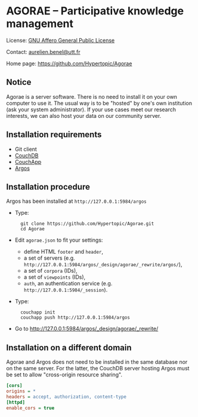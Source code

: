 AGORAE – Participative knowledge management
===========================================

License: [GNU Affero General Public License](http://www.gnu.org/licenses/agpl.html)

Contact: <aurelien.benel@utt.fr>

Home page: <https://github.com/Hypertopic/Agorae>

Notice
------

Agorae is a server software. There is no need to install it on your own computer to use it. The usual way is to be "hosted" by one's own institution (ask your system administrator). If your use cases meet our research interests, we can also host your data on our community server.

Installation requirements
-------------------------

* Git client
* [CouchDB](http://couchdb.apache.org/)
* [CouchApp](https://github.com/jchris/couchapp) 
* [Argos](https://github.com/Hypertopic/Argos)

Installation procedure
----------------------

Argos has been installed at ``http://127.0.0.1:5984/argos``

* Type:

        git clone https://github.com/Hypertopic/Agorae.git
        cd Agorae

* Edit ``agorae.json`` to fit your settings:
  * define HTML ``footer`` and ``header``,
  * a set of servers (e.g. ``http://127.0.0.1:5984/argos/_design/agorae/_rewrite/argos/``),
  * a set of ``corpora`` (IDs),
  * a set of ``viewpoints`` (IDs),
  * ``auth``, an authentication service (e.g. ``http://127.0.0.1:5984/_session``).

* Type:

        couchapp init
        couchapp push http://127.0.0.1:5984/argos 

* Go to http://127.0.0.1:5984/argos/_design/agorae/_rewrite/

Installation on a different domain
----------------------------------

Agorae and Argos does not need to be installed in the same database nor
on the same server.
For the latter, the CouchDB server hosting Argos must be set to allow
"cross-origin resource sharing".

```ini
[cors]
origins = *
headers = accept, authorization, content-type
[httpd]
enable_cors = true
